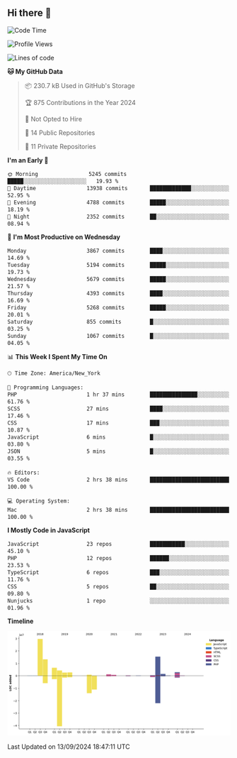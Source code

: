 ## Hi there 👋

<!--START_SECTION:waka-->
![Code Time](http://img.shields.io/badge/Code%20Time-299%20hrs%2027%20mins-blue)

![Profile Views](http://img.shields.io/badge/Profile%20Views-0-blue)

![Lines of code](https://img.shields.io/badge/From%20Hello%20World%20I%27ve%20Written-83.0%20million%20lines%20of%20code-blue)

**🐱 My GitHub Data** 

> 📦 230.7 kB Used in GitHub's Storage 
 > 
> 🏆 875 Contributions in the Year 2024
 > 
> 🚫 Not Opted to Hire
 > 
> 📜 14 Public Repositories 
 > 
> 🔑 11 Private Repositories 
 > 
**I'm an Early 🐤** 

```text
🌞 Morning                5245 commits        █████░░░░░░░░░░░░░░░░░░░░   19.93 % 
🌆 Daytime                13938 commits       █████████████░░░░░░░░░░░░   52.95 % 
🌃 Evening                4788 commits        █████░░░░░░░░░░░░░░░░░░░░   18.19 % 
🌙 Night                  2352 commits        ██░░░░░░░░░░░░░░░░░░░░░░░   08.94 % 
```
📅 **I'm Most Productive on Wednesday** 

```text
Monday                   3867 commits        ████░░░░░░░░░░░░░░░░░░░░░   14.69 % 
Tuesday                  5194 commits        █████░░░░░░░░░░░░░░░░░░░░   19.73 % 
Wednesday                5679 commits        █████░░░░░░░░░░░░░░░░░░░░   21.57 % 
Thursday                 4393 commits        ████░░░░░░░░░░░░░░░░░░░░░   16.69 % 
Friday                   5268 commits        █████░░░░░░░░░░░░░░░░░░░░   20.01 % 
Saturday                 855 commits         █░░░░░░░░░░░░░░░░░░░░░░░░   03.25 % 
Sunday                   1067 commits        █░░░░░░░░░░░░░░░░░░░░░░░░   04.05 % 
```


📊 **This Week I Spent My Time On** 

```text
🕑︎ Time Zone: America/New_York

💬 Programming Languages: 
PHP                      1 hr 37 mins        ███████████████░░░░░░░░░░   61.76 % 
SCSS                     27 mins             ████░░░░░░░░░░░░░░░░░░░░░   17.46 % 
CSS                      17 mins             ███░░░░░░░░░░░░░░░░░░░░░░   10.87 % 
JavaScript               6 mins              █░░░░░░░░░░░░░░░░░░░░░░░░   03.80 % 
JSON                     5 mins              █░░░░░░░░░░░░░░░░░░░░░░░░   03.55 % 

🔥 Editors: 
VS Code                  2 hrs 38 mins       █████████████████████████   100.00 % 

💻 Operating System: 
Mac                      2 hrs 38 mins       █████████████████████████   100.00 % 
```

**I Mostly Code in JavaScript** 

```text
JavaScript               23 repos            ███████████░░░░░░░░░░░░░░   45.10 % 
PHP                      12 repos            ██████░░░░░░░░░░░░░░░░░░░   23.53 % 
TypeScript               6 repos             ███░░░░░░░░░░░░░░░░░░░░░░   11.76 % 
CSS                      5 repos             ██░░░░░░░░░░░░░░░░░░░░░░░   09.80 % 
Nunjucks                 1 repo              ░░░░░░░░░░░░░░░░░░░░░░░░░   01.96 % 
```



**Timeline**

![Lines of Code chart](https://raw.githubusercontent.com/wilbertcaba/wilbertcaba/main/assets/bar_graph.png)


 Last Updated on 13/09/2024 18:47:11 UTC
<!--END_SECTION:waka-->

<!--
**wilbertcaba/wilbertcaba** is a ✨ _special_ ✨ repository because its `README.md` (this file) appears on your GitHub profile.

Here are some ideas to get you started:

- 🔭 I’m currently working on ...
- 🌱 I’m currently learning ...
- 👯 I’m looking to collaborate on ...
- 🤔 I’m looking for help with ...
- 💬 Ask me about ...
- 📫 How to reach me: ...
- 😄 Pronouns: ...
- ⚡ Fun fact: ...
-->
